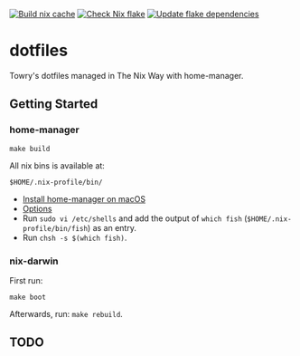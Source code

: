[![Build nix cache](https://github.com/towry/dots/actions/workflows/build-nix-cache.yml/badge.svg)](https://github.com/towry/dots/actions/workflows/build-nix-cache.yml)
[![Check Nix flake](https://github.com/towry/dots/actions/workflows/check-flake.yml/badge.svg)](https://github.com/towry/dots/actions/workflows/check-flake.yml)
[![Update flake dependencies](https://github.com/towry/dots/actions/workflows/update-flake.yml/badge.svg)](https://github.com/towry/dots/actions/workflows/update-flake.yml)

# dotfiles

Towry's dotfiles managed in The Nix Way with home-manager.

## Getting Started

### home-manager

`make build`

All nix bins is available at:

```
$HOME/.nix-profile/bin/
```

- [Install home-manager on
  macOS](https://nix-community.github.io/home-manager/index.xhtml#sec-install-standalone)
- [Options](https://nix-community.github.io/home-manager/options.xhtml)
- Run `sudo vi /etc/shells` and add the output of `which fish`
  (`$HOME/.nix-profile/bin/fish`) as an entry.
- Run `chsh -s $(which fish)`.

### nix-darwin

First run:

`make boot`

Afterwards, run: `make rebuild`.

## TODO
